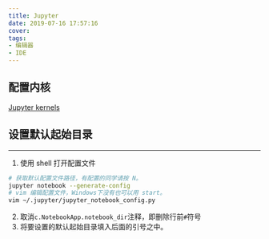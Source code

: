 ```yaml
---
title: Jupyter
date: 2019-07-16 17:57:16
cover:
tags: 
- 编辑器
- IDE
---
```


## 配置内核
[Jupyter kernels](https://github.com/jupyter/jupyter/wiki/Jupyter-kernels)

## 设置默认起始目录
---

1. 使用 shell 打开配置文件

```sh
# 获取默认配置文件路径，有配置的同学请按 N。
jupyter notebook --generate-config
# vim 编辑配置文件，Windows下没有也可以用 start。
vim ~/.jupyter/jupyter_notebook_config.py
```
2. 取消`c.NotebookApp.notebook_dir`注释，即删除行前`#`符号
3. 将要设置的默认起始目录填入后面的引号之中。